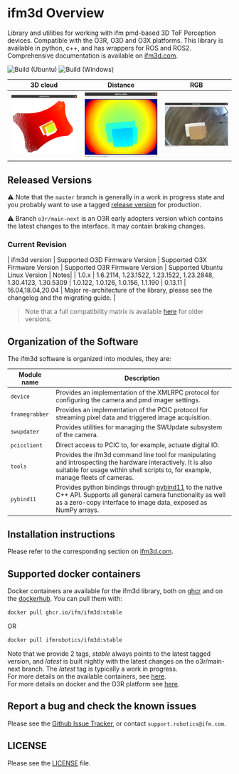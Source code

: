 
# ifm3d Overview

Library and utilities for working with ifm pmd-based 3D ToF Perception devices. Compatible with the O3R, O3D and O3X platforms. 
This library is available in python, c++, and has wrappers for ROS and ROS2.
Comprehensive documentation is available on [ifm3d.com](https://ifm3d.com/).

![Build (Ubuntu)](https://github.com/ifm/ifm3d/workflows/Build%20(Ubuntu)/badge.svg?branch=master)
![Build (Windows)](https://github.com/ifm/ifm3d/workflows/Build%20(Windows)/badge.svg?branch=master)

| 3D cloud | Distance | RGB |
| -- | -- | -- |
| ![3D cloud of a stack of boxes](xyz.png) | ![Distance image of a stack of boxes](distance.png) | ![RGB image of a stack of boxes](jpeg.png) |
## Released Versions

⚠️ Note that the `master` branch is generally in a work in progress state and you probably want to use a
tagged [release version](https://github.com/ifm/ifm3d/releases) for production.

⚠️ Branch `o3r/main-next` is an O3R early adopters version which contains the latest changes to the interface. It may contain braking changes.

### Current Revision

| ifm3d version | Supported O3D Firmware Version | Supported O3X Firmware Version | Supported O3R Firmware Version | Supported Ubuntu Linux Version | Notes| 
| 1.0.x | 1.6.2114, 1.23.1522, 1.23.1522, 1.23.2848, 1.30.4123, 1.30.5309 | 1.0.122, 1.0.126, 1.0.156, 1.1.190 | 0.13.11 | 16.04,18.04,20.04 | Major re-architecture of the library, please see the changelog and the migrating guide. |

> Note that a full compatibility matrix is available [here](ifm3d/doc/sphinx/content/swcompat:ifm3d%20Software%20Compatibility%20Matrix) for older versions.
## Organization of the Software

The ifm3d software is organized into modules, they are:

| Module name | Description |
| ----------- | ----------- |
| `device`      | Provides an implementation of the XMLRPC protocol for configuring the camera and pmd imager settings. |
| `framegrabber` | Provides an implementation of the PCIC protocol for streaming pixel data and triggered image acquisition.|
| `swupdater`  | Provides utilities for managing the SWUpdate subsystem of the camera. |
| `pcicclient` | Direct access to PCIC to, for example, actuate digital IO.|
| `tools` | Provides the ifm3d command line tool for manipulating and introspecting the hardware interactively. It is also suitable for usage within shell scripts to, for example, manage fleets of cameras.|
| `pybind11` | Provides python bindings through <a href="https://github.com/pybind/pybind11">pybind11</a> to the native C++ API. Supports all general camera functionality as well as a zero-copy interface to image data, exposed as NumPy arrays. |

## Installation instructions
Please refer to the corresponding section on [ifm3d.com](https://ifm3d.com/).

## Supported docker containers
Docker containers are available for the ifm3d library, both on [ghcr](https://github.com/orgs/ifm/packages?repo_name=ifm3d) and on the [dockerhub](https://hub.docker.com/r/ifmrobotics/ifm3d). 
You can pull them with:
```bash
docker pull ghcr.io/ifm/ifm3d:stable
```
OR
```bash
docker pull ifmrobotics/ifm3d:stable
```
Note that we provide 2 tags, *stable* always points to the latest tagged version, and *latest* is built nightly with the latest changes on the o3r/main-next branch. The *latest* tag is typically a work in progress.  
For more details on the available containers, see [here](ifm3d/doc/sphinx/content/installation_instructions/install_docker:Docker%20dev%20container).  
For more details on docker and the O3R platform see [here](documentation/O3R/Docker/README:Docker%20on%20O3R).

## Report a bug and check the known issues

Please see the [Github Issue Tracker](https://github.com/ifm/ifm3d/issues), or contact `support.robotics@ifm.com`.

## LICENSE

Please see the [LICENSE](LICENSE) file.

